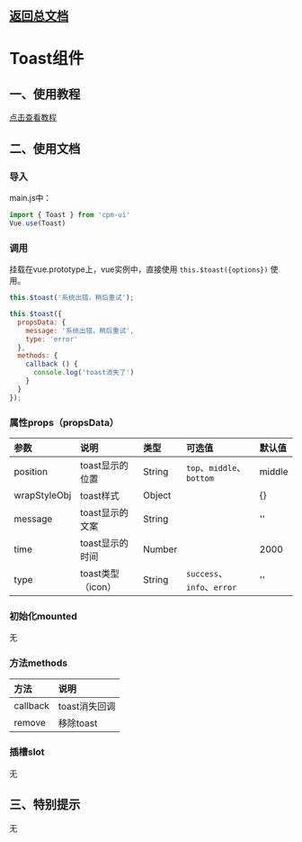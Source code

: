 ## [返回总文档](https://github.com/cpm828/cpm-ui)

# Toast组件

## 一、使用教程
[点击查看教程](https://cpm828.github.io/cpm_ui/demo/index.html#/toast)


## 二、使用文档
### 导入
main.js中：
```js
import { Toast } from 'cpm-ui'
Vue.use(Toast)
```

### 调用
挂载在vue.prototype上，vue实例中，直接使用 `this.$toast({options})` 使用。
```js
this.$toast('系统出错，稍后重试');

this.$toast({
  propsData: {
    message: '系统出错，稍后重试',
    type: 'error'
  },
  methods: {
    callback () {
      console.log('toast消失了')
    }
  }
});
```


### 属性props（propsData）
|参数|说明|类型|可选值|默认值|
|:---|:---|:---|:---|:---|
|position|toast显示的位置|String|`top`、`middle`、`bottom`|middle|
|wrapStyleObj|toast样式|Object||{}|
|message|toast显示的文案|String||''|
|time|toast显示的时间|Number||2000|
|type|toast类型（icon）|String|`success`、`info`、`error`|''|


### 初始化mounted
无

### 方法methods
|方法|说明|
|:---|:---|
|callback|toast消失回调|
|remove|移除toast|

### 插槽slot
无



## 三、特别提示
无
